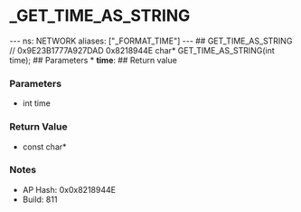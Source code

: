 # _GET_TIME_AS_STRING

--- ns: NETWORK aliases: ["_FORMAT_TIME"] --- ## GET_TIME_AS_STRING  // 0x9E23B1777A927DAD 0x8218944E char* GET_TIME_AS_STRING(int time);  ## Parameters * **time**:  ## Return value

### Parameters
* int time

### Return Value
* const char*

### Notes
* AP Hash: 0x0x8218944E
* Build: 811


